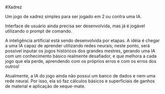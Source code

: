 #Xadrez

Um jogo de xadrez simples para ser jogado em 2 ou contra uma IA.

Interface de usuário ainda precisa ser desenvolvida, mas já é jogável utilizando o prompt de comando.

A inteligência artificial está sendo desenvolvida por etapas. A idéia é chegar a uma IA capaz de aprender utilizando redes neurais; neste ponto, será possível inputar os jogos históricos dos grandes mestres, gerando uma IA com um conhecimento básico realmente desafiador, e que melhora a cada jogo que ela perde, aprendendo com os próprios erros e com os erros dos outros!

Atualmente, a IA do jogo ainda não possui um banco de dados e nem uma rede neural. Por isso, ela só faz cálculos básicos e superficiais de ganhos de material e aplicação de xeque-mate.
